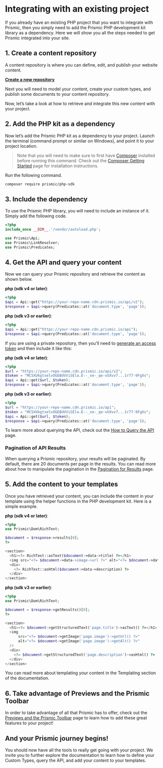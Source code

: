 # Integrating with an existing project

If you already have an existing PHP project that you want to integrate with Prismic, then you simply need to add the Prismic PHP development kit library as a dependency. Here we will show you all the steps needed to get Prismic integrated into your site.

## 1. Create a content repository

A content repository is where you can define, edit, and publish your website content.

[**Create a new repository**](https://prismic.io/dashboard/new-repository/)

Next you will need to model your content, create your custom types, and publish some documents to your content repository.

Now, let’s take a look at how to retrieve and integrate this new content with your project.

## 2. Add the PHP kit as a dependency

Now let’s add the Prismic PHP kit as a dependency to your project. Launch the terminal (command prompt or similar on Windows), and point it to your project location.

> Note that you will need to make sure to first have [Composer](https://getcomposer.org/) installed before running this command. Check out the [Composer Getting Started](https://getcomposer.org/doc/00-intro.md) page for installation instructions.

Run the following command.

```bash
composer require prismic/php-sdk
```

## 3. Include the dependency

To use the Prismic PHP library, you will need to include an instance of it. Simply add the following code.

```php
<?php
include_once __DIR__.'/vendor/autoload.php';

use Prismic\Api;
use Prismic\LinkResolver;
use Prismic\Predicates;
```

## 4. Get the API and query your content

Now we can query your Prismic repository and retrieve the content as shown below.

**php (sdk v4 or later)**:

```php
<?php
$api = Api::get("https://your-repo-name.cdn.prismic.io/api/v2");
$response = $api->query(Predicates::at('document.type', 'page'));
```

**php (sdk v3 or earlier)**:

```php
<?php
$api = Api::get("https://your-repo-name.cdn.prismic.io/api");
$response = $api->query(Predicates::at('document.type', 'page'));
```

If you are using a private repository, then you’ll need to [generate an access token](https://intercom.help/prismicio/api-application-and-token-management/generating-an-access-token) and then include it like this:

**php (sdk v4 or later)**:

```php
<?php
$url = "https://your-repo-name.cdn.prismic.io/api/v2";
$token = "MC5XUkgtxelvOGEBdVViSEla.E--_xe-_qe-vUXvv7...1r77-9FgXv";
$api = Api::get($url, $token);
$response = $api->query(Predicates::at('document.type', 'page'));
```

**php (sdk v3 or earlier)**:

```php
<?php
$url = "https://your-repo-name.cdn.prismic.io/api";
$token = "MC5XUkgtxelvOGEBdVViSEla.E--_xe-_qe-vUXvv7...1r77-9FgXv";
$api = Api::get($url, $token);
$response = $api->query(Predicates::at('document.type', 'page'));
```

To learn more about querying the API, check out the [How to Query the API](./how-to-query-the-api-php.md) page.

### Pagination of API Results

When querying a Prismic repository, your results will be paginated. By default, there are 20 documents per page in the results. You can read more about how to manipulate the pagination in the [Pagination for Results](./pagination-for-results-php.md) page.

## 5. Add the content to your templates

Once you have retrieved your content, you can include the content in your template using the helper functions in the PHP development kit. Here is a simple example.

**php (sdk v4 or later)**:

```php
<?php
use Prismic\Dom\RichText;

$document = $response->results[0];
?>

<section>
  <h1><?= RichText::asText($document->data->title) ?></h1>
  <img src="<?= $document->data->image->url ?>" alt="<?= $document->data->image->alt ?>" />
  <div>
    <?= RichText::asHtml($document->data->description) ?>
  </div>
</section>
```

**php (sdk v3 or earlier)**:

```php
<?php
use Prismic\Dom\RichText;

$document = $response->getResults()[0];
?>

<section>
  <h1><?= $document->getStructuredText('page.title')->asText() ?></h1>
  <img
      src="<?= $document->getImage('page.image')->getUrl() ?>"
      alt="<?= $document->getImage('page.image')->getAlt() ?>"
  />
  <div>
    <?= $document->getStructuredText('page.description')->asHtml() ?>
  </div>
</section>
```

You can read more about templating your content in the Templating section of the documentation.

## 6. Take advantage of Previews and the Prismic Toolbar

In order to take advantage of all that Prismic has to offer, check out the [Previews and the Prismic Toolbar](./previews-and-the-prismic-toolbar-php.md) page to learn how to add these great features to your project!

## And your Prismic journey begins!

You should now have all the tools to really get going with your project. We invite you to further explore the documentation to learn how to define your Custom Types, query the API, and add your content to your templates.


